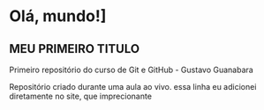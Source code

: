 # Olá, mundo!]
## MEU PRIMEIRO TITULO
Primeiro repositório do curso de Git e GitHub - Gustavo Guanabara

 Repositório criado durante uma aula ao vivo.
 essa linha eu adicionei diretamente no site, que imprecionante
